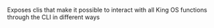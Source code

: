 Exposes clis that make it possible to interact with all King OS functions through the CLI in different ways
